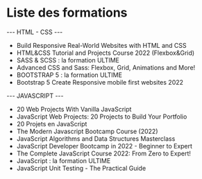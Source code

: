 # Liste des formations

--- HTML - CSS ---

- Build Responsive Real-World Websites with HTML and CSS
- HTML&CSS Tutorial and Projects Course 2022 (Flexbox&Grid)
- SASS & SCSS : la formation ULTIME
- Advanced CSS and Sass: Flexbox, Grid, Animations and More!
- BOOTSTRAP 5 : la formation ULTIME
- Bootstrap 5 Create Responsive mobile first websites 2022

--- JAVASCRIPT ---

- 20 Web Projects With Vanilla JavaScript
- JavaScript Web Projects: 20 Projects to Build Your Portfolio
- 20 Projets en JavaScript
- The Modern Javascript Bootcamp Course (2022)
- JavaScript Algorithms and Data Structures Masterclass
- JavaScript Developer Bootcamp in 2022 - Beginner to Expert
- The Complete JavaScript Course 2022: From Zero to Expert!
- JavaScript : la formation ULTIME
- JavaScript Unit Testing - The Practical Guide
